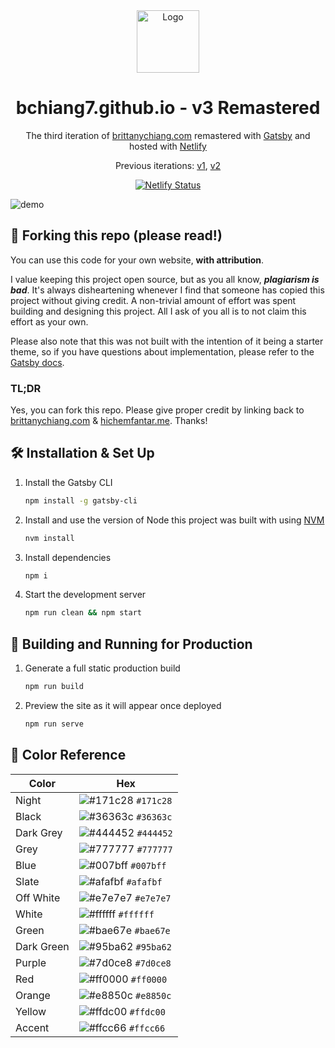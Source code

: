 <div align="center">
  <img alt="Logo" src="https://raw.githubusercontent.com/hichemfantar/portfolio-v3-remastered/master/src/images/logo.png" width="100" />
</div>
<h1 align="center">
  bchiang7.github.io - v3 Remastered
</h1>
<p align="center">
  The third iteration of <a href="https://brittanychiang.com" target="_blank">brittanychiang.com</a> remastered with <a href="https://www.gatsbyjs.org/" target="_blank">Gatsby</a> and hosted with <a href="https://www.netlify.com/" target="_blank">Netlify</a>
</p>
<p align="center">
  Previous iterations:
  <a href="https://github.com/bchiang7/v1" target="_blank">v1</a>,
  <a href="https://github.com/bchiang7/v2" target="_blank">v2</a>
</p>
<p align="center">
  <a href="https://app.netlify.com/sites/timely-bubblegum-dbee36/deploys" target="_blank">
    <img src="https://api.netlify.com/api/v1/badges/3aa4fe25-b2f4-41b6-8c6f-59285dc2558d/deploy-status" alt="Netlify Status" />
  </a>
</p>

![demo](https://raw.githubusercontent.com/hichemfantar/portfolio-v3-remastered/master/src/images/demo.png)

## 🚨 Forking this repo (please read!)

You can use this code for your own website, **with attribution**.

I value keeping this project open source, but as you all know, _**plagiarism is bad**_. It's always disheartening whenever I find that someone has copied this project without giving credit. A non-trivial amount of effort was spent building and designing this project. All I ask of you all is to not claim this effort as your own.

Please also note that this was not built with the intention of it being a starter theme, so if you have questions about implementation, please refer to the [Gatsby docs](https://www.gatsbyjs.org/docs/).

### TL;DR

Yes, you can fork this repo. Please give proper credit by linking back to [brittanychiang.com](https://brittanychiang.com) & [hichemfantar.me](https://hichemfantar.me). Thanks!

## 🛠 Installation & Set Up

1. Install the Gatsby CLI

   ```sh
   npm install -g gatsby-cli
   ```

2. Install and use the version of Node this project was built with using [NVM](https://github.com/nvm-sh/nvm)

   ```sh
   nvm install
   ```

3. Install dependencies

   ```sh
   npm i
   ```

4. Start the development server

   ```sh
   npm run clean && npm start
   ```

## 🚀 Building and Running for Production

1. Generate a full static production build

   ```sh
   npm run build
   ```

1. Preview the site as it will appear once deployed

   ```sh
   npm run serve
   ```

## 🎨 Color Reference

| Color      | Hex                                                                |
| ---------- | ------------------------------------------------------------------ |
| Night      | ![#171c28](https://via.placeholder.com/10/171c28?text=+) `#171c28` |
| Black      | ![#36363c](https://via.placeholder.com/10/36363c?text=+) `#36363c` |
| Dark Grey  | ![#444452](https://via.placeholder.com/10/444452?text=+) `#444452` |
| Grey       | ![#777777](https://via.placeholder.com/10/777777?text=+) `#777777` |
| Blue       | ![#007bff](https://via.placeholder.com/10/007bff?text=+) `#007bff` |
| Slate      | ![#afafbf](https://via.placeholder.com/10/afafbf?text=+) `#afafbf` |
| Off White  | ![#e7e7e7](https://via.placeholder.com/10/e7e7e7?text=+) `#e7e7e7` |
| White      | ![#ffffff](https://via.placeholder.com/10/ffffff?text=+) `#ffffff` |
| Green      | ![#bae67e](https://via.placeholder.com/10/bae67e?text=+) `#bae67e` |
| Dark Green | ![#95ba62](https://via.placeholder.com/10/95ba62?text=+) `#95ba62` |
| Purple     | ![#7d0ce8](https://via.placeholder.com/10/7d0ce8?text=+) `#7d0ce8` |
| Red        | ![#ff0000](https://via.placeholder.com/10/ff0000?text=+) `#ff0000` |
| Orange     | ![#e8850c](https://via.placeholder.com/10/e8850c?text=+) `#e8850c` |
| Yellow     | ![#ffdc00](https://via.placeholder.com/10/ffdc00?text=+) `#ffdc00` |
| Accent     | ![#ffcc66](https://via.placeholder.com/10/ffcc66?text=+) `#ffcc66` |
